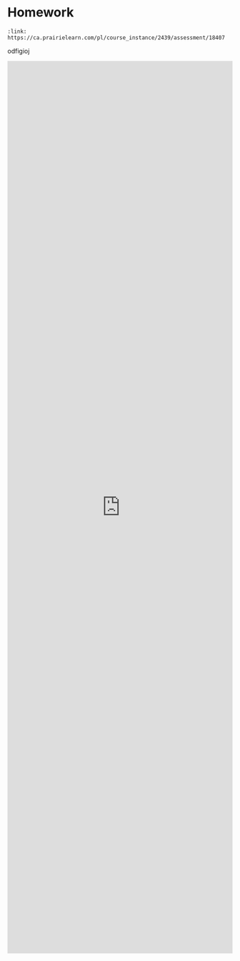 # Homework

```{card} Open your homework in a new page
:link: https://ca.prairielearn.com/pl/course_instance/2439/assessment/18407
```
odfigioj

<div style="height:4000px; width:100%">
    <iframe class="full-width, prairielearn-iframe" src="https://ca.prairielearn.com/pl/course_instance/2439/assessment/18407" frameborder="0" width="100%" height="2000px"></iframe>
</div>
